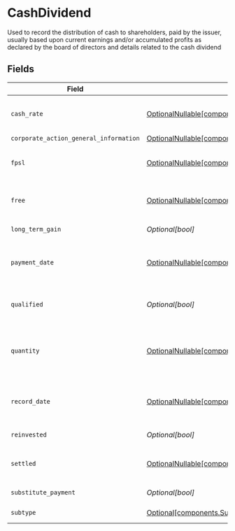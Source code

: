 # CashDividend

Used to record the distribution of cash to shareholders, paid by the issuer, usually based upon current earnings and/or accumulated profits as declared by the board of directors and details related to the cash dividend


## Fields

| Field                                                                                                                                                                                                                                                                | Type                                                                                                                                                                                                                                                                 | Required                                                                                                                                                                                                                                                             | Description                                                                                                                                                                                                                                                          | Example                                                                                                                                                                                                                                                              |
| -------------------------------------------------------------------------------------------------------------------------------------------------------------------------------------------------------------------------------------------------------------------- | -------------------------------------------------------------------------------------------------------------------------------------------------------------------------------------------------------------------------------------------------------------------- | -------------------------------------------------------------------------------------------------------------------------------------------------------------------------------------------------------------------------------------------------------------------- | -------------------------------------------------------------------------------------------------------------------------------------------------------------------------------------------------------------------------------------------------------------------- | -------------------------------------------------------------------------------------------------------------------------------------------------------------------------------------------------------------------------------------------------------------------- |
| `cash_rate`                                                                                                                                                                                                                                                          | [OptionalNullable[components.EntryCashRate]](../../models/components/entrycashrate.md)                                                                                                                                                                               | :heavy_minus_sign:                                                                                                                                                                                                                                                   | The rate (raw value, not a percentage, example: 50% will be .5 in this field) at which cash will be disbursed to the shareholder                                                                                                                                     | {<br/>"value": "0.25"<br/>}                                                                                                                                                                                                                                          |
| `corporate_action_general_information`                                                                                                                                                                                                                               | [OptionalNullable[components.EntryCashDividendCorporateActionGeneralInformation]](../../models/components/entrycashdividendcorporateactiongeneralinformation.md)                                                                                                     | :heavy_minus_sign:                                                                                                                                                                                                                                                   | Common fields for corporate actions                                                                                                                                                                                                                                  |                                                                                                                                                                                                                                                                      |
| `fpsl`                                                                                                                                                                                                                                                               | [OptionalNullable[components.EntryFpsl]](../../models/components/entryfpsl.md)                                                                                                                                                                                       | :heavy_minus_sign:                                                                                                                                                                                                                                                   | Corresponds to the raw bucket value that denotes a position is allocated to the "fpsl" memo location                                                                                                                                                                 | {<br/>"value": "0.25"<br/>}                                                                                                                                                                                                                                          |
| `free`                                                                                                                                                                                                                                                               | [OptionalNullable[components.EntryFree]](../../models/components/entryfree.md)                                                                                                                                                                                       | :heavy_minus_sign:                                                                                                                                                                                                                                                   | Corresponds to the raw bucket value that denotes a position is allocated to the "free" memo location                                                                                                                                                                 | {<br/>"value": "0.25"<br/>}                                                                                                                                                                                                                                          |
| `long_term_gain`                                                                                                                                                                                                                                                     | *Optional[bool]*                                                                                                                                                                                                                                                     | :heavy_minus_sign:                                                                                                                                                                                                                                                   | Corresponds to corporateactions.announcement.capital_gains                                                                                                                                                                                                           | false                                                                                                                                                                                                                                                                |
| `payment_date`                                                                                                                                                                                                                                                       | [OptionalNullable[components.EntryPaymentDate]](../../models/components/entrypaymentdate.md)                                                                                                                                                                         | :heavy_minus_sign:                                                                                                                                                                                                                                                   | The anticipated payment date at the depository                                                                                                                                                                                                                       | {<br/>"day": 14,<br/>"month": 5,<br/>"year": 2024<br/>}                                                                                                                                                                                                              |
| `qualified`                                                                                                                                                                                                                                                          | *Optional[bool]*                                                                                                                                                                                                                                                     | :heavy_minus_sign:                                                                                                                                                                                                                                                   | Identifies whether dividend income is potentially qualified for the lower maximum individual federal tax rate under the Jobs and Growth Tax Relief Reconciliation Act of 2003                                                                                        | false                                                                                                                                                                                                                                                                |
| `quantity`                                                                                                                                                                                                                                                           | [OptionalNullable[components.EntryCashDividendQuantity]](../../models/components/entrycashdividendquantity.md)                                                                                                                                                       | :heavy_minus_sign:                                                                                                                                                                                                                                                   | When ex-date occurs before the record date, quantity will equal the settled date position balance on the position date of the event When ex-date occurs after the record date, quantity will equal the trade date position balance on the position date of the event | {<br/>"value": "0.25"<br/>}                                                                                                                                                                                                                                          |
| `record_date`                                                                                                                                                                                                                                                        | [OptionalNullable[components.EntryRecordDate]](../../models/components/entryrecorddate.md)                                                                                                                                                                           | :heavy_minus_sign:                                                                                                                                                                                                                                                   | The date on which positions are recorded in order to calculate entitlement                                                                                                                                                                                           | {<br/>"day": 14,<br/>"month": 5,<br/>"year": 2024<br/>}                                                                                                                                                                                                              |
| `reinvested`                                                                                                                                                                                                                                                         | *Optional[bool]*                                                                                                                                                                                                                                                     | :heavy_minus_sign:                                                                                                                                                                                                                                                   | Indicates whether the cash dividend was reinvested                                                                                                                                                                                                                   | false                                                                                                                                                                                                                                                                |
| `settled`                                                                                                                                                                                                                                                            | [OptionalNullable[components.EntryCashDividendSettled]](../../models/components/entrycashdividendsettled.md)                                                                                                                                                         | :heavy_minus_sign:                                                                                                                                                                                                                                                   | Corresponds to the position's settled quantity                                                                                                                                                                                                                       | {<br/>"value": "0.25"<br/>}                                                                                                                                                                                                                                          |
| `substitute_payment`                                                                                                                                                                                                                                                 | *Optional[bool]*                                                                                                                                                                                                                                                     | :heavy_minus_sign:                                                                                                                                                                                                                                                   | Indicates whether the corporate action event is a substitute payment                                                                                                                                                                                                 | false                                                                                                                                                                                                                                                                |
| `subtype`                                                                                                                                                                                                                                                            | [Optional[components.Subtype]](../../models/components/subtype.md)                                                                                                                                                                                                   | :heavy_minus_sign:                                                                                                                                                                                                                                                   | Corresponds to the subtype of corporaction type                                                                                                                                                                                                                      | LIQUIDATION                                                                                                                                                                                                                                                          |